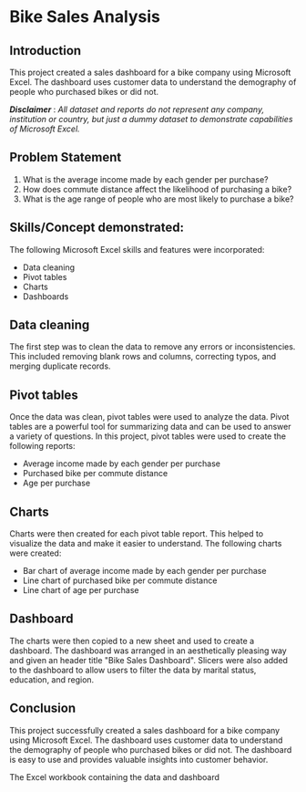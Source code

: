 # Bike Sales Analysis

## Introduction
This project created a sales dashboard for a bike company using Microsoft Excel. The dashboard uses customer data to understand the demography of people who purchased bikes or did not.

**_Disclaimer_** : _All dataset and reports do not represent any company, institution or country, but just a dummy dataset to demonstrate capabilities of Microsoft Excel._

## Problem Statement

1. What is the average income made by each gender per purchase?
2. How does commute distance affect the likelihood of purchasing a bike?
3. What is the age range of people who are most likely to purchase a bike?

## Skills/Concept demonstrated:

The following Microsoft Excel skills and features were incorporated:
- Data cleaning
- Pivot tables
- Charts
- Dashboards

## Data cleaning
The first step was to clean the data to remove any errors or inconsistencies. This included removing blank rows and columns, correcting typos, and merging duplicate records.

## Pivot tables
Once the data was clean, pivot tables were used to analyze the data. Pivot tables are a powerful tool for summarizing data and can be used to answer a variety of questions. In this project, pivot tables were used to create the following reports:

- Average income made by each gender per purchase
- Purchased bike per commute distance
- Age per purchase

## Charts
Charts were then created for each pivot table report. This helped to visualize the data and make it easier to understand. The following charts were created:

- Bar chart of average income made by each gender per purchase
- Line chart of purchased bike per commute distance
- Line chart of age per purchase

## Dashboard
The charts were then copied to a new sheet and used to create a dashboard. The dashboard was arranged in an aesthetically pleasing way and given an header title "Bike Sales Dashboard". Slicers were also added to the dashboard to allow users to filter the data by marital status, education, and region.

## Conclusion
This project successfully created a sales dashboard for a bike company using Microsoft Excel. The dashboard uses customer data to understand the demography of people who purchased bikes or did not. The dashboard is easy to use and provides valuable insights into customer behavior.

The Excel workbook containing the data and dashboard



